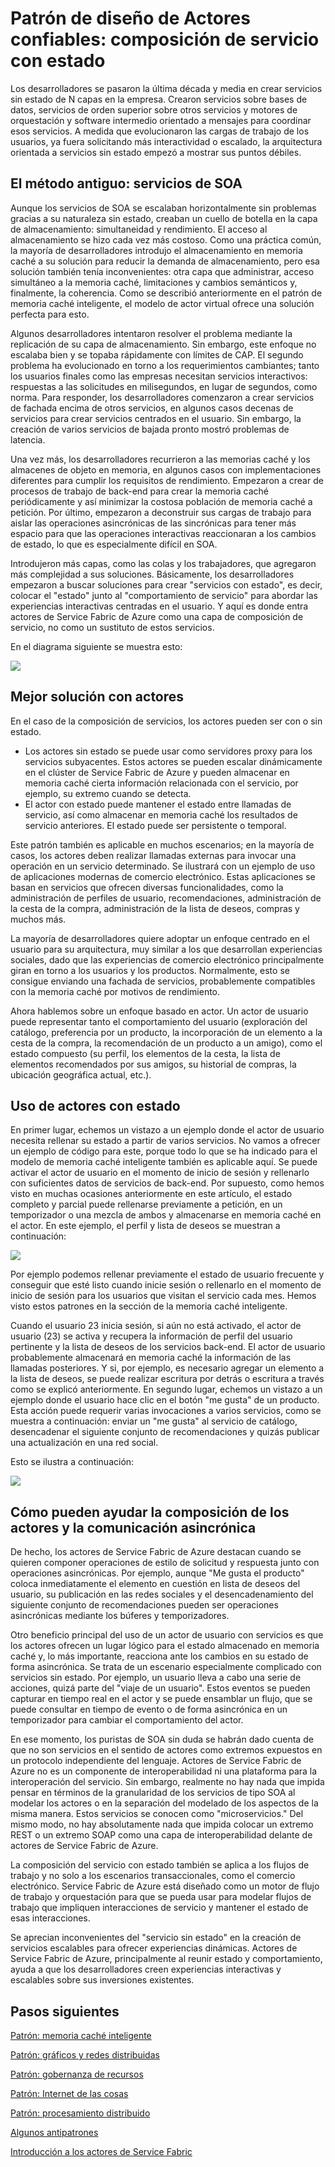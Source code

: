 
<properties
   pageTitle="Patrón de diseño de composición de servicio con estado de Actores confiables"
   description="Patrón de diseño de Actores confiables de Service Fabric que usa actores con estado para mantener el estado entre llamadas de servicio, así como almacenar en la memoria caché los resultados de servicio anteriores. El estado puede ser persistente o temporal."
   services="service-fabric"
   documentationCenter=".net"
   authors="jessebenson"
   manager="timlt"
   editor=""/>

<tags
   ms.service="service-fabric"
   ms.devlang="dotnet"
   ms.topic="article"
   ms.tgt_pltfrm="NA"
   ms.workload="NA"
   ms.date="08/05/2015"
   ms.author="claudioc"/>

# Patrón de diseño de Actores confiables: composición de servicio con estado
Los desarrolladores se pasaron la última década y media en crear servicios sin estado de N capas en la empresa. Crearon servicios sobre bases de datos, servicios de orden superior sobre otros servicios y motores de orquestación y software intermedio orientado a mensajes para coordinar esos servicios. A medida que evolucionaron las cargas de trabajo de los usuarios, ya fuera solicitando más interactividad o escalado, la arquitectura orientada a servicios sin estado empezó a mostrar sus puntos débiles.

## El método antiguo: servicios de SOA
Aunque los servicios de SOA se escalaban horizontalmente sin problemas gracias a su naturaleza sin estado, creaban un cuello de botella en la capa de almacenamiento: simultaneidad y rendimiento. El acceso al almacenamiento se hizo cada vez más costoso. Como una práctica común, la mayoría de desarrolladores introdujo el almacenamiento en memoria caché a su solución para reducir la demanda de almacenamiento, pero esa solución también tenía inconvenientes: otra capa que administrar, acceso simultáneo a la memoria caché, limitaciones y cambios semánticos y, finalmente, la coherencia. Como se describió anteriormente en el patrón de memoria caché inteligente, el modelo de actor virtual ofrece una solución perfecta para esto.

Algunos desarrolladores intentaron resolver el problema mediante la replicación de su capa de almacenamiento. Sin embargo, este enfoque no escalaba bien y se topaba rápidamente con límites de CAP. El segundo problema ha evolucionado en torno a los requerimientos cambiantes; tanto los usuarios finales como las empresas necesitan servicios interactivos: respuestas a las solicitudes en milisegundos, en lugar de segundos, como norma. Para responder, los desarrolladores comenzaron a crear servicios de fachada encima de otros servicios, en algunos casos decenas de servicios para crear servicios centrados en el usuario. Sin embargo, la creación de varios servicios de bajada pronto mostró problemas de latencia.

Una vez más, los desarrolladores recurrieron a las memorias caché y los almacenes de objeto en memoria, en algunos casos con implementaciones diferentes para cumplir los requisitos de rendimiento. Empezaron a crear de procesos de trabajo de back-end para crear la memoria caché periódicamente y así minimizar la costosa población de memoria caché a petición. Por último, empezaron a deconstruir sus cargas de trabajo para aislar las operaciones asincrónicas de las sincrónicas para tener más espacio para que las operaciones interactivas reaccionaran a los cambios de estado, lo que es especialmente difícil en SOA.

Introdujeron más capas, como las colas y los trabajadores, que agregaron más complejidad a sus soluciones. Básicamente, los desarrolladores empezaron a buscar soluciones para crear "servicios con estado", es decir, colocar el "estado" junto al "comportamiento de servicio" para abordar las experiencias interactivas centradas en el usuario. Y aquí es donde entra actores de Service Fabric de Azure como una capa de composición de servicio, no como un sustituto de estos servicios.

En el diagrama siguiente se muestra esto:

![][1]

## Mejor solución con actores
En el caso de la composición de servicios, los actores pueden ser con o sin estado.

* Los actores sin estado se puede usar como servidores proxy para los servicios subyacentes. Estos actores se pueden escalar dinámicamente en el clúster de Service Fabric de Azure y pueden almacenar en memoria caché cierta información relacionada con el servicio, por ejemplo, su extremo cuando se detecta.
* El actor con estado puede mantener el estado entre llamadas de servicio, así como almacenar en memoria caché los resultados de servicio anteriores. El estado puede ser persistente o temporal.

Este patrón también es aplicable en muchos escenarios; en la mayoría de casos, los actores deben realizar llamadas externas para invocar una operación en un servicio determinado. Se ilustrará con un ejemplo de uso de aplicaciones modernas de comercio electrónico. Estas aplicaciones se basan en servicios que ofrecen diversas funcionalidades, como la administración de perfiles de usuario, recomendaciones, administración de la cesta de la compra, administración de la lista de deseos, compras y muchos más.

La mayoría de desarrolladores quiere adoptar un enfoque centrado en el usuario para su arquitectura, muy similar a los que desarrollan experiencias sociales, dado que las experiencias de comercio electrónico principalmente giran en torno a los usuarios y los productos. Normalmente, esto se consigue enviando una fachada de servicios, probablemente compatibles con la memoria caché por motivos de rendimiento.

Ahora hablemos sobre un enfoque basado en actor. Un actor de usuario puede representar tanto el comportamiento del usuario (exploración del catálogo, preferencia por un producto, la incorporación de un elemento a la cesta de la compra, la recomendación de un producto a un amigo), como el estado compuesto (su perfil, los elementos de la cesta, la lista de elementos recomendados por sus amigos, su historial de compras, la ubicación geográfica actual, etc.).

## Uso de actores con estado
En primer lugar, echemos un vistazo a un ejemplo donde el actor de usuario necesita rellenar su estado a partir de varios servicios. No vamos a ofrecer un ejemplo de código para este, porque todo lo que se ha indicado para el modelo de memoria caché inteligente también es aplicable aquí. Se puede activar el actor de usuario en el momento de inicio de sesión y rellenarlo con suficientes datos de servicios de back-end. Por supuesto, como hemos visto en muchas ocasiones anteriormente en este artículo, el estado completo y parcial puede rellenarse previamente a petición, en un temporizador o una mezcla de ambos y almacenarse en memoria caché en el actor. En este ejemplo, el perfil y lista de deseos se muestran a continuación:

![][2]

Por ejemplo podemos rellenar previamente el estado de usuario frecuente y conseguir que esté listo cuando inicie sesión o rellenarlo en el momento de inicio de sesión para los usuarios que visitan el servicio cada mes. Hemos visto estos patrones en la sección de la memoria caché inteligente.

Cuando el usuario 23 inicia sesión, si aún no está activado, el actor de usuario (23) se activa y recupera la información de perfil del usuario pertinente y la lista de deseos de los servicios back-end. El actor de usuario probablemente almacenará en memoria caché la información de las llamadas posteriores. Y si, por ejemplo, es necesario agregar un elemento a la lista de deseos, se puede realizar escritura por detrás o escritura a través como se explicó anteriormente. En segundo lugar, echemos un vistazo a un ejemplo donde el usuario hace clic en el botón "me gusta" de un producto. Esta acción puede requerir varias invocaciones a varios servicios, como se muestra a continuación: enviar un "me gusta" al servicio de catálogo, desencadenar el siguiente conjunto de recomendaciones y quizás publicar una actualización en una red social.

Esto se ilustra a continuación:

![][3]

## Cómo pueden ayudar la composición de los actores y la comunicación asincrónica
De hecho, los actores de Service Fabric de Azure destacan cuando se quieren componer operaciones de estilo de solicitud y respuesta junto con operaciones asincrónicas. Por ejemplo, aunque "Me gusta el producto" coloca inmediatamente el elemento en cuestión en lista de deseos del usuario, su publicación en las redes sociales y el desencadenamiento del siguiente conjunto de recomendaciones pueden ser operaciones asincrónicas mediante los búferes y temporizadores.

Otro beneficio principal del uso de un actor de usuario con servicios es que los actores ofrecen un lugar lógico para el estado almacenado en memoria caché y, lo más importante, reacciona ante los cambios en su estado de forma asincrónica. Se trata de un escenario especialmente complicado con servicios sin estado. Por ejemplo, un usuario lleva a cabo una serie de acciones, quizá parte del "viaje de un usuario". Estos eventos se pueden capturar en tiempo real en el actor y se puede ensamblar un flujo, que se puede consultar en tiempo de evento o de forma asincrónica en un temporizador para cambiar el comportamiento del actor.

En ese momento, los puristas de SOA sin duda se habrán dado cuenta de que no son servicios en el sentido de actores como extremos expuestos en un protocolo independiente del lenguaje. Actores de Service Fabric de Azure no es un componente de interoperabilidad ni una plataforma para la interoperación del servicio. Sin embargo, realmente no hay nada que impida pensar en términos de la granularidad de los servicios de tipo SOA al modelar los actores o en la separación del modelado de los aspectos de la misma manera. Estos servicios se conocen como "microservicios." Del mismo modo, no hay absolutamente nada que impida colocar un extremo REST o un extremo SOAP como una capa de interoperabilidad delante de actores de Service Fabric de Azure.

La composición del servicio con estado también se aplica a los flujos de trabajo y no solo a los escenarios transaccionales, como el comercio electrónico. Service Fabric de Azure está diseñado como un motor de flujo de trabajo y orquestación para que se pueda usar para modelar flujos de trabajo que impliquen interacciones de servicio y mantener el estado de esas interacciones.

Se aprecian inconvenientes del "servicio sin estado" en la creación de servicios escalables para ofrecer experiencias dinámicas. Actores de Service Fabric de Azure, principalmente al reunir estado y comportamiento, ayuda a que los desarrolladores creen experiencias interactivas y escalables sobre sus inversiones existentes.


## Pasos siguientes
[Patrón: memoria caché inteligente](service-fabric-reliable-actors-pattern-smart-cache.md)

[Patrón: gráficos y redes distribuidas](service-fabric-reliable-actors-pattern-distributed-networks-and-graphs.md)

[Patrón: gobernanza de recursos](service-fabric-reliable-actors-pattern-resource-governance.md)

[Patrón: Internet de las cosas](service-fabric-reliable-actors-pattern-internet-of-things.md)

[Patrón: procesamiento distribuido](service-fabric-reliable-actors-pattern-distributed-computation.md)

[Algunos antipatrones](service-fabric-reliable-actors-anti-patterns.md)

[Introducción a los actores de Service Fabric](service-fabric-reliable-actors-introduction.md)


<!--Image references-->
[1]: ./media/service-fabric-reliable-actors-pattern-stateful-service-composition/stateful-service-composition-1.png
[2]: ./media/service-fabric-reliable-actors-pattern-stateful-service-composition/stateful-service-composition-2.png
[3]: ./media/service-fabric-reliable-actors-pattern-stateful-service-composition/stateful-service-composition-3.png

<!---HONumber=August15_HO6-->